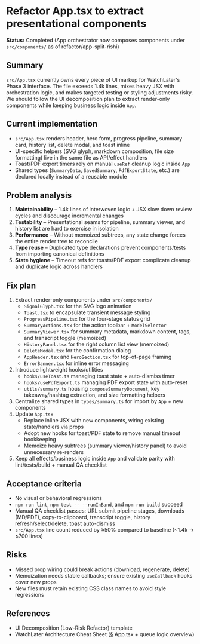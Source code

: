 # Refactor App.tsx to extract presentational components

**Status:** Completed (App orchestrator now composes components under `src/components/` as of refactor/app-split-rishi)

## Summary
`src/App.tsx` currently owns every piece of UI markup for WatchLater's Phase 3 interface. The file exceeds 1.4k lines, mixes heavy JSX with orchestration logic, and makes targeted testing or styling adjustments risky. We should follow the UI decomposition plan to extract render-only components while keeping business logic inside `App`.

## Current implementation
- `src/App.tsx` renders header, hero form, progress pipeline, summary card, history list, delete modal, and toast inline
- UI-specific helpers (SVG glyph, markdown composition, file size formatting) live in the same file as API/effect handlers
- Toast/PDF export timers rely on manual `useRef` cleanup logic inside `App`
- Shared types (`SummaryData`, `SavedSummary`, `PdfExportState`, etc.) are declared locally instead of a reusable module

## Problem analysis
1. **Maintainability** – 1.4k lines of interwoven logic + JSX slow down review cycles and discourage incremental changes
2. **Testability** – Presentational seams for pipeline, summary viewer, and history list are hard to exercise in isolation
3. **Performance** – Without memoized subtrees, any state change forces the entire render tree to reconcile
4. **Type reuse** – Duplicated type declarations prevent components/tests from importing canonical definitions
5. **State hygiene** – Timeout refs for toasts/PDF export complicate cleanup and duplicate logic across handlers

## Fix plan
1. Extract render-only components under `src/components/`
   - `SignalGlyph.tsx` for the SVG logo animation
   - `Toast.tsx` to encapsulate transient message styling
   - `ProgressPipeline.tsx` for the four-stage status grid
   - `SummaryActions.tsx` for the action toolbar + `ModelSelector`
   - `SummaryViewer.tsx` for summary metadata, markdown content, tags, and transcript toggle (memoized)
   - `HistoryPanel.tsx` for the right column list view (memoized)
   - `DeleteModal.tsx` for the confirmation dialog
   - `AppHeader.tsx` and `HeroSection.tsx` for top-of-page framing
   - `ErrorBanner.tsx` for inline error messaging
2. Introduce lightweight hooks/utilities
   - `hooks/useToast.ts` managing toast state + auto-dismiss timer
   - `hooks/usePdfExport.ts` managing PDF export state with auto-reset
   - `utils/summary.ts` housing `composeSummaryDocument`, key takeaway/hashtag extraction, and size formatting helpers
3. Centralize shared types in `types/summary.ts` for import by `App` + new components
4. Update `App.tsx`
   - Replace inline JSX with new components, wiring existing state/handlers via props
   - Adopt new hooks for toast/PDF state to remove manual timeout bookkeeping
   - Memoize heavy subtrees (summary viewer/history panel) to avoid unnecessary re-renders
5. Keep all effects/business logic inside `App` and validate parity with lint/tests/build + manual QA checklist

## Acceptance criteria
- No visual or behavioral regressions
- `npm run lint`, `npm test -- --runInBand`, and `npm run build` succeed
- Manual QA checklist passes: URL submit pipeline stages, downloads (MD/PDF), copy-to-clipboard, transcript toggle, history refresh/select/delete, toast auto-dismiss
- `src/App.tsx` line count reduced by ≥50% compared to baseline (~1.4k → ≤700 lines)

## Risks
- Missed prop wiring could break actions (download, regenerate, delete)
- Memoization needs stable callbacks; ensure existing `useCallback` hooks cover new props
- New files must retain existing CSS class names to avoid style regressions

## References
- UI Decomposition (Low-Risk Refactor) template
- WatchLater Architecture Cheat Sheet (§ App.tsx + queue logic overview)
